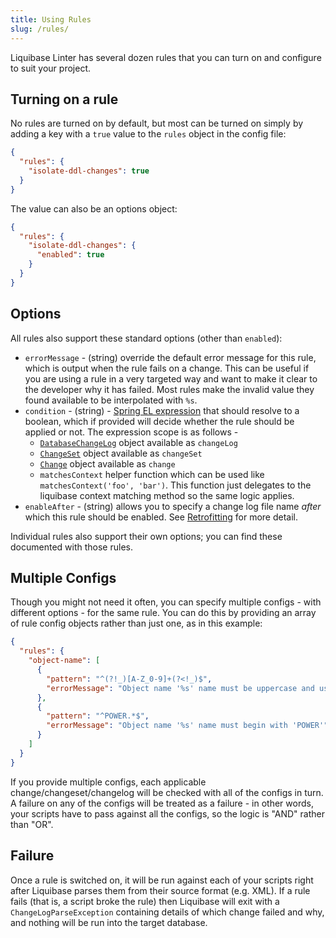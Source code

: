 ```yaml
---
title: Using Rules
slug: /rules/
---
```


Liquibase Linter has several dozen rules that you can turn on and configure to suit your project.

## Turning on a rule

No rules are turned on by default, but most can be turned on simply by adding a key with a `true` value to the `rules` object in the config file:

```json
{
  "rules": {
    "isolate-ddl-changes": true
  }
}
```

The value can also be an options object:

```json
{
  "rules": {
    "isolate-ddl-changes": {
      "enabled": true
    }
  }
}
```

## Options

All rules also support these standard options (other than `enabled`):

- `errorMessage` - (string) override the default error message for this rule, which is output when the rule fails on a change. This can be useful if you are using a rule in a very targeted way and want to make it clear to the developer why it has failed. Most rules make the invalid value they found available to be interpolated with `%s`.
- `condition` - (string) - [Spring EL expression](https://www.baeldung.com/spring-expression-language) that should resolve to a boolean, which if provided will decide whether the rule should be applied or not. The expression scope is as follows -
  - [`DatabaseChangeLog`](https://github.com/liquibase/liquibase/blob/master/liquibase-standard/src/main/java/liquibase/changelog/DatabaseChangeLog.java) object available as `changeLog`
  - [`ChangeSet`](https://github.com/liquibase/liquibase/blob/master/liquibase-standard/src/main/java/liquibase/changelog/ChangeSet.java) object available as `changeSet`
  - [`Change`](https://github.com/liquibase/liquibase/blob/master/liquibase-standard/src/main/java/liquibase/change/Change.java) object available as `change`
  - `matchesContext` helper function which can be used like `matchesContext('foo', 'bar')`. This function just delegates to the liquibase context matching method so the same logic applies.
- `enableAfter` - (string) allows you to specify a change log file name _after_ which this rule should be enabled. See [Retrofitting](../retrofitting.md) for more detail.

Individual rules also support their own options; you can find these documented with those rules.

## Multiple Configs

Though you might not need it often, you can specify multiple configs - with different options - for the same rule. You can do this by providing an array of rule config objects rather than just one, as in this example:

```json
{
  "rules": {
    "object-name": [
      {
        "pattern": "^(?!_)[A-Z_0-9]+(?<!_)$",
        "errorMessage": "Object name '%s' name must be uppercase and use '_' separation"
      },
      {
        "pattern": "^POWER.*$",
        "errorMessage": "Object name '%s' name must begin with 'POWER'"
      }
    ]
  }
}
```

If you provide multiple configs, each applicable change/changeset/changelog will be checked with all of the configs in turn. A failure on any of the configs will be treated as a failure - in other words, your scripts have to pass against all the configs, so the logic is "AND" rather than "OR".

## Failure

Once a rule is switched on, it will be run against each of your scripts right after Liquibase parses them from their source format (e.g. XML). If a rule fails (that is, a script broke the rule) then Liquibase will exit with a `ChangeLogParseException` containing details of which change failed and why, and nothing will be run into the target database.
